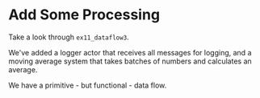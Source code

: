 # Add Some Processing

Take a look through `ex11_dataflow3`.

We've added a logger actor that receives all messages for logging, and a moving average system that takes batches of numbers and calculates an average.

We have a primitive - but functional - data flow.